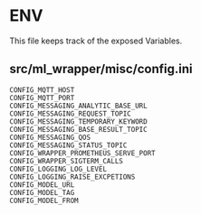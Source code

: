 # ENV
This file keeps track of the exposed Variables.
## src/ml_wrapper/misc/config.ini
```
CONFIG_MQTT_HOST
CONFIG_MQTT_PORT
CONFIG_MESSAGING_ANALYTIC_BASE_URL
CONFIG_MESSAGING_REQUEST_TOPIC
CONFIG_MESSAGING_TEMPORARY_KEYWORD
CONFIG_MESSAGING_BASE_RESULT_TOPIC
CONFIG_MESSAGING_QOS
CONFIG_MESSAGING_STATUS_TOPIC
CONFIG_WRAPPER_PROMETHEUS_SERVE_PORT
CONFIG_WRAPPER_SIGTERM_CALLS
CONFIG_LOGGING_LOG_LEVEL
CONFIG_LOGGING_RAISE_EXCPETIONS
CONFIG_MODEL_URL
CONFIG_MODEL_TAG
CONFIG_MODEL_FROM
```

